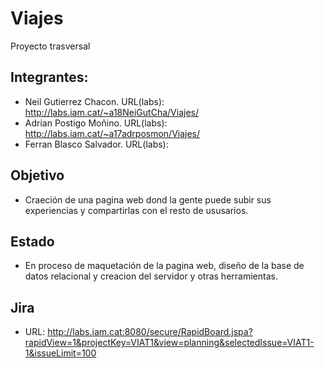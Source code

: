 # Viajes
Proyecto trasversal

## Integrantes:
  - Neil Gutierrez Chacon.
    URL(labs): http://labs.iam.cat/~a18NeiGutCha/Viajes/
  - Adrian Postigo Moñino.
    URL(labs): http://labs.iam.cat/~a17adrposmon/Viajes/
  - Ferran Blasco Salvador.
    URL(labs):
  
## Objetivo

  - Craeción de una pagina web dond la gente puede subir sus experiencias y compartirlas con el resto de ususarios.
  
## Estado

  - En proceso de maquetación de la pagina web, diseño de la base de datos relacional y creacion del servidor y otras herramientas.
  
## Jira

  - URL: http://labs.iam.cat:8080/secure/RapidBoard.jspa?rapidView=1&projectKey=VIAT1&view=planning&selectedIssue=VIAT1-1&issueLimit=100
  
  
